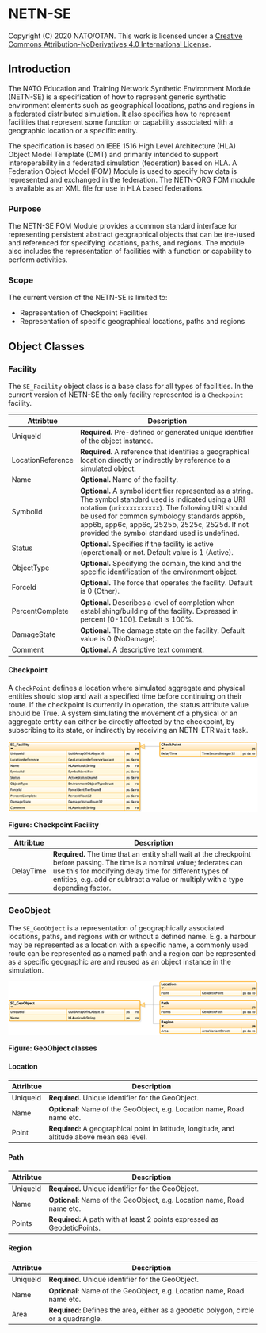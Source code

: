 # NETN-SE
Copyright (C) 2020 NATO/OTAN.
This work is licensed under a [Creative Commons Attribution-NoDerivatives 4.0 International License](LICENCE.md).

## Introduction

The NATO Education and Training Network Synthetic Environment Module (NETN-SE) is a specification of how to represent generic synthetic environment elements such as geographical locations, paths and regions in a federated distributed simulation. It also specifies how to represent facilities that represent some function or capability associated with a geographic location or a specific entity.

The specification is based on IEEE 1516 High Level Architecture (HLA) Object Model Template (OMT) and primarily intended to support interoperability in a federated simulation (federation) based on HLA. A Federation Object Model (FOM) Module is used to specify how data is represented and exchanged in the federation. The NETN-ORG FOM module is available as an XML file for use in HLA based federations.

### Purpose

The NETN-SE FOM Module provides a common standard interface for representing persistent abstract geographical objects that can be (re-)used and referenced for specifying locations, paths, and regions. The module also includes the representation of facilities with a function or capability to perform activities.

### Scope

The current version of the NETN-SE is limited to:

- Representation of Checkpoint Facilities
- Representation of specific geographical locations, paths and regions

## Object Classes

### Facility

The `SE_Facility` object class is a base class for all types of facilities. In the current version of NETN-SE the only facility represented is a `Checkpoint` facility.

|Attribtue|Description|
|---|---|
|UniqueId|**Required.** Pre-defined or generated unique identifier of the object instance.|
|LocationReference|**Required.** A reference that identifies a geographical location directly or indirectly by reference to a simulated object.|
|Name|**Optional.** Name of the facility.|
|SymbolId|**Optional.** A symbol identifier represented as a string. The symbol standard used is indicated using a URI notation (uri:xxxxxxxxxx). The following URI should be used for common symbology standards app6b, app6b, app6c, app6c, 2525b, 2525c, 2525d. If not provided the symbol standard used is undefined.|
|Status|**Optional.** Specifies if the facility is active (operational) or not. Default value is 1 (Active).|
|ObjectType|**Optional.** Specifying the domain, the kind and the specific identification of the environment object.|
|ForceId|**Optional.** The force that operates the facility. Default is 0 (Other).|
|PercentComplete|**Optional.** Describes a level of completion when establishing/building of the facility. Expressed in percent [0-100]. Default is 100%.|
|DamageState|**Optional.** The damage state on the facility. Default value is 0 (NoDamage).|
|Comment|**Optional.** A descriptive text comment.|

#### Checkpoint

A `CheckPoint` defines a location where simulated aggregate and physical entities should stop and wait a specified time before continuing on their route.
If the checkpoint is currently in operation, the status attribute value should be True. A system simulating the movement of a physical or an aggregate entity can either be directly affected by the checkpoint, by subscribing to its state, or indirectly by receiving an NETN-ETR `Wait` task.  

<img src=./images/se-checkpoint.png>

**Figure: Checkpoint Facility**

|Attribtue|Description|
|---|---|
|DelayTime|**Required.** The time that an entity shall wait at the checkpoint before passing. The time is a nominal value; federates can use this for modifying delay time for different types of entities, e.g. add or subtract a value or multiply with a type depending factor.|


### GeoObject

The `SE_GeoObject` is a representation of geographically associated locations, paths, and regions with or without a defined name. E.g. a harbour may be represented as a location with a specific name, a commonly used route can be represented as a named path and a region can be represented as a specific geographic are and reused as an object instance in the simulation.

<img src=./images/se-objectclasses.png>

**Figure: GeoObject classes**

#### Location
|Attribtue|Description|
|---|---|
|UniqueId|**Required.** Unique identifier for the GeoObject.|
|Name|**Optional:** Name of the GeoObject, e.g. Location name, Road name etc.|
|Point|**Required:** A geographical point in latitude, longitude, and altitude above mean sea level.|


#### Path
|Attribtue|Description|
|---|---|
|UniqueId|**Required.** Unique identifier for the GeoObject.|
|Name|**Optional:** Name of the GeoObject, e.g. Location name, Road name etc.|
|Points|**Required:** A path with at least 2 points expressed as GeodeticPoints.|

#### Region
|Attribtue|Description|
|---|---|
|UniqueId|**Required.** Unique identifier for the GeoObject.|
|Name|**Optional:** Name of the GeoObject, e.g. Location name, Road name etc.|
|Area|**Required:** Defines the area, either as a geodetic polygon, circle or a quadrangle.|